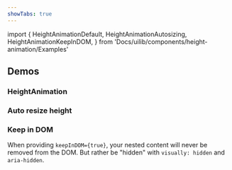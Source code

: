 ```yaml
---
showTabs: true
---
```


import {
HeightAnimationDefault,
HeightAnimationAutosizing,
HeightAnimationKeepInDOM,
} from 'Docs/uilib/components/height-animation/Examples'

## Demos

### HeightAnimation

<HeightAnimationDefault />

### Auto resize height

<HeightAnimationAutosizing />

### Keep in DOM

When providing `keepInDOM={true}`, your nested content will never be removed from the DOM. But rather be "hidden" with `visually: hidden` and `aria-hidden`.

<HeightAnimationKeepInDOM />
